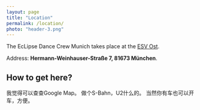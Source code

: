 ```yaml
---
layout: page
title: "Location"
permalink: /location/
photo: "header-3.png"
---
```

The EcLipse Dance Crew Munich takes place at the [ESV Ost](https://www.esv-muenchen-ost.de/esv/index.php).

Address: **Hermann-Weinhauser-Straße 7, 81673 München**.

## How to get here?
我觉得可以查查Google Map。
做个S-Bahn，U2什么的。
当然你有车也可以开车，方便。
